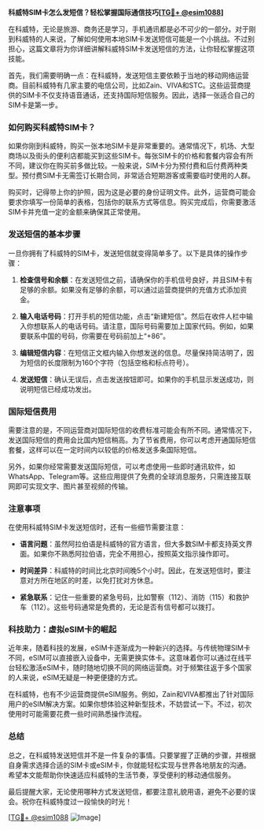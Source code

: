 **科威特SIM卡怎么发短信？轻松掌握国际通信技巧[[TG💪+ @esim1088](https://t.me/s/esim1088)]**

在科威特，无论是旅游、商务还是学习，手机通讯都是必不可少的一部分。对于刚到科威特的人来说，了解如何使用本地SIM卡发送短信可能是一个小挑战。不过别担心，这篇文章将为你详细讲解科威特SIM卡发送短信的方法，让你轻松掌握这项技能。

首先，我们需要明确一点：在科威特，发送短信主要依赖于当地的移动网络运营商。目前科威特有几家主要的电信公司，比如Zain、VIVA和STC。这些运营商提供的SIM卡不仅支持语音通话，还支持国际短信服务。因此，选择一张适合自己的SIM卡是第一步。

### 如何购买科威特SIM卡？

如果你刚到科威特，购买一张本地SIM卡是非常重要的。通常情况下，机场、大型商场以及街头的便利店都能买到这些SIM卡。每张SIM卡的价格和套餐内容会有所不同，建议你在购买前多做比较。一般来说，SIM卡分为预付费和后付费两种类型。预付费SIM卡无需签订长期合同，非常适合短期游客或需要临时使用的人群。

购买时，记得带上你的护照，因为这是必要的身份证明文件。此外，运营商可能会要求你填写一份简单的表格，包括你的联系方式等信息。购买完成后，你需要激活SIM卡并充值一定的金额来确保其正常使用。

### 发送短信的基本步骤

一旦你拥有了科威特的SIM卡，发送短信就变得简单多了。以下是具体的操作步骤：

1. **检查信号和余额**：在发送短信之前，请确保你的手机信号良好，并且SIM卡有足够的余额。如果没有足够的余额，可以通过运营商提供的充值方式添加资金。

2. **输入电话号码**：打开手机的短信功能，点击“新建短信”。然后在收件人栏中输入你想联系人的电话号码。请注意，国际号码需要加上国家代码。例如，如果要联系中国的号码，你需要在号码前加上“+86”。

3. **编辑短信内容**：在短信正文框内输入你想发送的信息。尽量保持简洁明了，因为短信的长度限制为160个字符（包括空格和标点符号）。

4. **发送短信**：确认无误后，点击发送按钮即可。如果你的手机显示发送成功，则说明短信已经成功发出。

### 国际短信费用

需要注意的是，不同运营商对国际短信的收费标准可能会有所不同。通常情况下，发送国际短信的费用会比国内短信稍高。为了节省费用，你可以考虑开通国际短信套餐，这样可以在一定时间内以较低的价格发送多条国际短信。

另外，如果你经常需要发送国际短信，可以考虑使用一些即时通讯软件，如WhatsApp、Telegram等。这些应用提供了免费的全球消息服务，只需连接互联网即可实现文字、图片甚至视频的传输。

### 注意事项

在使用科威特SIM卡发送短信时，还有一些细节需要注意：

- **语言问题**：虽然阿拉伯语是科威特的官方语言，但大多数SIM卡都支持英文界面。如果你不熟悉阿拉伯语，完全不用担心，按照英文指示操作即可。
  
- **时间差异**：科威特的时间比北京时间晚5个小时。因此，在发送短信时，要注意对方所在地区的时差，以免打扰对方休息。

- **紧急联系**：记住一些重要的紧急号码，比如警察（112）、消防（115）和救护车（112）。这些号码通常是免费的，无论是否有信号都可以拨打。

### 科技助力：虚拟eSIM卡的崛起

近年来，随着科技的发展，eSIM卡逐渐成为一种新兴的选择。与传统物理SIM卡不同，eSIM可以直接嵌入设备中，无需更换实体卡。这意味着你可以通过在线平台轻松激活eSIM卡，随时随地切换不同的网络运营商。对于频繁往返于多个国家的人来说，eSIM无疑是一种更便捷的方式。

在科威特，也有不少运营商提供eSIM服务。例如，Zain和VIVA都推出了针对国际用户的eSIM解决方案。如果你想体验这种新型技术，不妨尝试一下。不过，初次使用时可能需要花费一些时间熟悉操作流程。

### 总结

总之，在科威特发送短信并不是一件复杂的事情。只要掌握了正确的步骤，并根据自身需求选择合适的SIM卡或eSIM卡，你就能轻松实现与世界各地朋友的沟通。希望本文能帮助你快速适应科威特的生活节奏，享受便利的移动通信服务。

最后提醒大家，无论使用哪种方式发送短信，都要注意礼貌用语，避免不必要的误会。祝你在科威特度过一段愉快的时光！

[[TG💪+ @esim1088](https://t.me/s/esim1088) ![Image](https://i.postimg.cc/4NQfJmqS/Snipaste-2025-05-13-00-14-12.png)]
